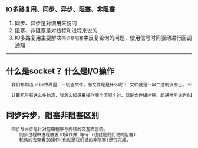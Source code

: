 ### IO多路复用、同步、异步、阻塞、非阻塞
1. 同步、异步是对调用来说的
2. 阻塞、非阻塞是对线程和进程来说的
3. IO多路复用主要解决`同步非阻塞`中反复轮询的问题，使用信号时间驱动进行回调通知

***

## 什么是socket？ 什么是I/O操作
``` txt
  我们都知道unix世界里，一切皆文件，而文件是是什么呢？ 文件就是一串二进制流而已，不管是socket还是FIFO、管道、终端，对我们来说一切都是文件，一切都是流。在信息交换的过程中，我们都是对这些流进行数据的收发操作，简称为I/O操作(input and output),往流中读出数据，系统调用read，写入数据，系统调用write。

  计算机里有这么多的流，我怎么知道要操作哪个流呢？对，就是文件描述符，即通常所说的fd，一个fd就是一个整数，所以，对这个整数的操作，就是对这个文件（流）的操作。我们创建一个socket,通过系统调用会返回一个文件描述符，那么剩下对socket的操作就会转化为对这个描述符的操作。
```
## 同步异步，阻塞非阻塞区别
``` txt
  同步与异步是针对应用程序与内核的交互而言的。
     同步过程中进程触发IO操作并`等待`(也就是我们说的阻塞).
     轮询的去查看IO操作(也就是我们说的非阻塞)是否完成.

```
